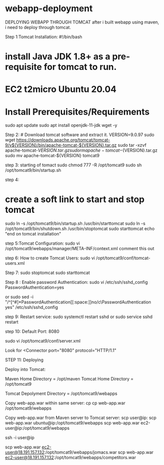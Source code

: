 # webapp-deployment
DEPLOYING WEBAPP THROUGH TOMCAT
after i built webapp using maven, i need to deploy through tomcat.

Step 1:Tomcat Installation:
#!/bin/bash
# install Java JDK 1.8+ as a pre-requisite for tomcat to run.
# EC2 t2micro Ubuntu 20.04
# Install Prerequisites/Requirements
sudo apt update
 sudo apt install openjdk-11-jdk wget -y

Step 2: # Download tomcat software and extract it.
VERSION=9.0.97
sudo wget https://downloads.apache.org/tomcat/tomcat-9/v${VERSION}/bin/apache-tomcat-${VERSION}.tar.gz
sudo tar -xzvf apache-tomcat-${VERSION}.tar.gz
sudo rm apache-tomcat-${VERSION}.tar.gz
sudo mv apache-tomcat-${VERSION} tomcat9

 step 3: starting of tomact
 sudo chmod 777 -R /opt/tomcat9
sudo sh /opt/tomcat9/bin/startup.sh

step 4:
# create a soft link to start and stop tomcat
sudo ln -s /opt/tomcat9/bin/startup.sh /usr/bin/starttomcat
sudo ln -s /opt/tomcat9/bin/shutdown.sh /usr/bin/stoptomcat
sudo starttomcat
echo "end on tomcat installation"

step 5:Tomcat Configuration:
sudo vi /opt/tomcat9/webapps/manager/META-INF/context.xml
comment this out

<!--
   <Valve className="org.apache.catalina.valves.RemoteAddrValve"
         allow="127\.\d+\.\d+\.\d+|::1|0:0:0:0:0:0:0:1" />
-->
step 6:
How to create Tomcat Users:
sudo vi /opt/tomcat9/conf/tomcat-users.xml

 <user username="<admin>" password="<password-to-change>" roles="manager-gui"/>

 <user username="jomacs" password="admin123" roles="manager-gui,admin-gui,manager-script"/>
 <user username="femi" password="admin123" roles="manager-gui"/>

Step 7:
sudo stoptomcat
sudo starttomcat

Step 8 : 
 Enable password Authentication:
  sudo vi /etc/ssh/sshd_config
  PasswordAuthentication=yes 

  or 
  sudo sed -i "/^[^#]*PasswordAuthentication[[:space:]]no/c\PasswordAuthentication yes" /etc/ssh/sshd_config

step 9: Restart service:
sudo systemctl restart sshd
or
sudo service sshd restart

step 10: Default Port: 8080 

sudo vi /opt/tomcat9/conf/server.xml

Look for 
  <Connector port="8080" protocol="HTTP/1.1"

STEP 11: Deploying 

Deploy into Tomcat:

Maven Home Directory = /opt/maven
Tomcat Home Directory = /opt/tomcat9

Tomcat Depolyment Directory = /opt/tomcat9/webapps

Copy web-app.war within same server:
cp <path-to-source> <path-to-destination>
cp web-app.war /opt/tomcat9/webapps

Copy web-app.war from Maven server to Tomcat server:
scp <path-to-source> user@ip:<path-to-destination>
scp web-app.war ubuntu@ip:/opt/tomcat9/webapps
scp web-app.war ec2-user@ip:/opt/tomcat9/webapps

ssh -i <path-to-key> user@ip

scp web-app.war ec2-user@18.191.157.132:/opt/tomcat9/webapps/jomacs.war
scp web-app.war ec2-user@18.191.157.132:/opt/tomcat9/webapps/competitors.war




  













